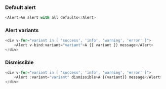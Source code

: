### Default alert

```js
<Alert>An alert with all defaults</Alert>
```

### Alert variants

```js
<div v-for="variant in [ 'success', 'info', 'warning', 'error' ]">
    <Alert v-bind:variant="variant">A {{ variant }} message</Alert>
</div>
```

### Dismissible

```js
<div v-for="variant in [ 'success', 'info', 'warning', 'error' ]">
	<Alert :variant="variant" dismissible>A {{variant}} message</Alert>
</div>
```
